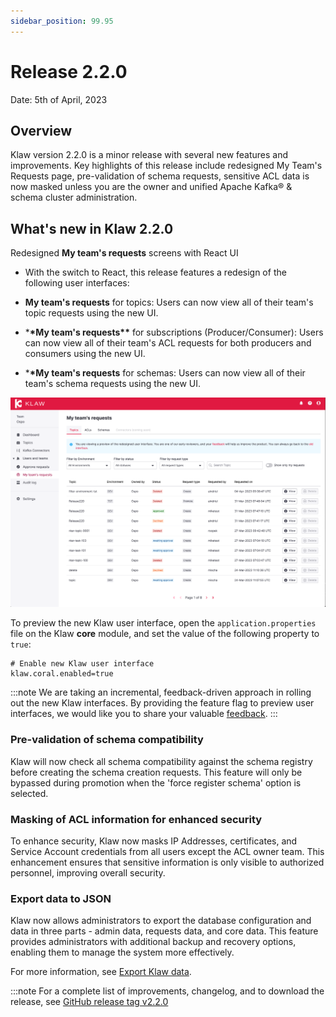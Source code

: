```yaml
---
sidebar_position: 99.95
---
```


# Release 2.2.0

Date: 5th of April, 2023

## Overview

Klaw version 2.2.0 is a minor release with several new features and
improvements. Key highlights of this release include redesigned My
Team's Requests page, pre-validation of schema requests, sensitive ACL
data is now masked unless you are the owner and unified Apache Kafka® & schema
cluster administration.

## What's new in Klaw 2.2.0

Redesigned **My team's requests** screens with React UI

- With the switch to React, this release features a
  redesign of the following user interfaces:

- **My team's requests** for topics: Users can now view all of their
  team's topic requests using the new UI.
- \***\*My team's requests\*\*** for subscriptions (Producer/Consumer): Users can
  now view all of their team's ACL requests for both producers and
  consumers using the new UI.
- \***\*My team's requests** for schemas: Users can now view all of their
  team's schema requests using the new UI.

![image](../../static/images/release-220-react-ui.png)

To preview the new Klaw user interface, open the
`application.properties` file on the Klaw **core** module, and set the
value of the following property to `true`:

    # Enable new Klaw user interface
    klaw.coral.enabled=true

:::note
We are taking an incremental, feedback-driven approach in rolling out
the new Klaw interfaces. By providing the feature flag to preview user
interfaces, we would like you to share your valuable
[feedback](https://github.com/aiven/klaw/issues/new?assignees=&labels=&template=03_feature.md).
:::

### Pre-validation of schema compatibility

Klaw will now check all schema compatibility against the schema registry
before creating the schema creation requests. This feature will only be
bypassed during promotion when the 'force register schema' option is
selected.

### Masking of ACL information for enhanced security

To enhance security, Klaw now masks IP Addresses, certificates, and Service
Account credentials from all users except the ACL owner team. This
enhancement ensures that sensitive information is only visible to
authorized personnel, improving overall security.

### Export data to JSON

Klaw now allows administrators to export the database configuration and
data in three parts - admin data, requests data, and core data. This
feature provides administrators with additional backup and recovery
options, enabling them to manage the system more effectively.

For more information, see [Export Klaw
data](../../docs/metadata-management/import-export/exportdata).

:::note
For a complete list of improvements, changelog, and to download the
release, see [GitHub release tag v2.2.0](https://github.com/aiven/klaw/releases/tag/v2.2.0)
